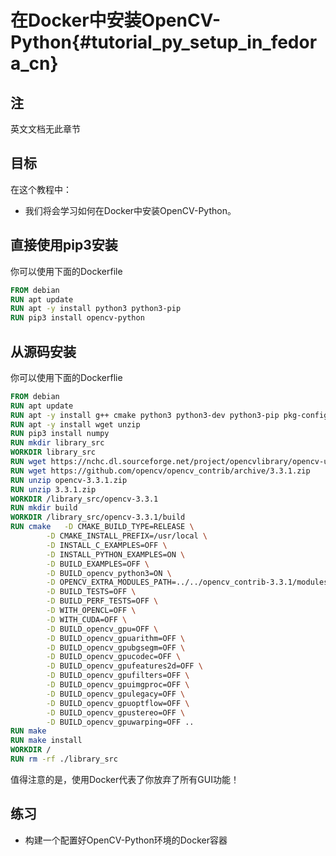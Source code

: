 # 在Docker中安装OpenCV-Python{#tutorial_py_setup_in_fedora_cn}

## 注

英文文档无此章节

## 目标

在这个教程中：

- 我们将会学习如何在Docker中安装OpenCV-Python。

## 直接使用pip3安装

你可以使用下面的Dockerfile

```dockerfile
FROM debian
RUN apt update
RUN apt -y install python3 python3-pip
RUN pip3 install opencv-python
```

## 从源码安装

你可以使用下面的Dockerflie

```dockerfile
FROM debian
RUN apt update
RUN apt -y install g++ cmake python3 python3-dev python3-pip pkg-config
RUN apt -y install wget unzip
RUN pip3 install numpy
RUN mkdir library_src
WORKDIR library_src
RUN wget https://nchc.dl.sourceforge.net/project/opencvlibrary/opencv-unix/3.3.1/opencv-3.3.1.zip
RUN wget https://github.com/opencv/opencv_contrib/archive/3.3.1.zip
RUN unzip opencv-3.3.1.zip
RUN unzip 3.3.1.zip
WORKDIR /library_src/opencv-3.3.1
RUN mkdir build
WORKDIR /library_src/opencv-3.3.1/build
RUN cmake 	-D CMAKE_BUILD_TYPE=RELEASE \
		-D CMAKE_INSTALL_PREFIX=/usr/local \
		-D INSTALL_C_EXAMPLES=OFF \
		-D INSTALL_PYTHON_EXAMPLES=ON \
		-D BUILD_EXAMPLES=OFF \
		-D BUILD_opencv_python3=ON \
		-D OPENCV_EXTRA_MODULES_PATH=../../opencv_contrib-3.3.1/modules \
		-D BUILD_TESTS=OFF \
		-D BUILD_PERF_TESTS=OFF \
        -D WITH_OPENCL=OFF \
        -D WITH_CUDA=OFF \
        -D BUILD_opencv_gpu=OFF \
        -D BUILD_opencv_gpuarithm=OFF \
        -D BUILD_opencv_gpubgsegm=OFF \
        -D BUILD_opencv_gpucodec=OFF \
        -D BUILD_opencv_gpufeatures2d=OFF \
        -D BUILD_opencv_gpufilters=OFF \
        -D BUILD_opencv_gpuimgproc=OFF \
        -D BUILD_opencv_gpulegacy=OFF \
        -D BUILD_opencv_gpuoptflow=OFF \
        -D BUILD_opencv_gpustereo=OFF \
        -D BUILD_opencv_gpuwarping=OFF ..
RUN make
RUN make install
WORKDIR /
RUN rm -rf ./library_src
```

值得注意的是，使用Docker代表了你放弃了所有GUI功能！

## 练习

- 构建一个配置好OpenCV-Python环境的Docker容器